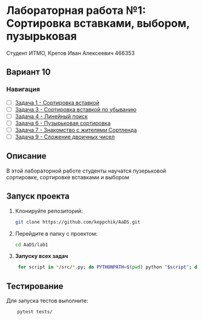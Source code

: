 # Лабораторная работа №1: Сортировка вставками, выбором, пузырьковая

Студент  ИТМО, Кретов Иван Алексеевич 466353
## Вариант 10
### Навигация

- [ ] [Задача 1 - Сортировка вставкой](task1)
- [ ] [Задача 3 - Сортировка вставкой по убыванию](task3)
- [ ] [Задача 4 - Линейный поиск](task4)
- [ ] [Задача 6 - Пузырьковая сортировка](task6)
- [ ] [Задача 7 - Знакомство с жителями Сортленда](task7)
- [ ] [Задача 9 - Сложение двоичных чисел](task9)

## Описание
В этой лабораторной работе студенты научатся пузерьковой сортировке,
сортировке вставками и выбором

## Запуск проекта
1. Клонируйте репозиторий:
   ```bash
   git clone https://github.com/keppchik/AaDS.git
   ```
2. Перейдите в папку с проектом:
   ```bash
   cd AaDS/lab1
   ```
3. **Запуску всех задач**
   ```bash
    for script in */src/*.py; do PYTHONPATH=$(pwd) python "$script"; done
   ```

## Тестирование
Для запуска тестов выполните:
```bash
    pytest tests/
```
